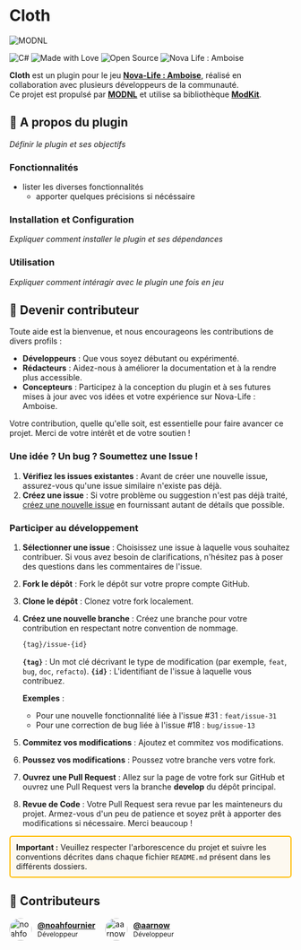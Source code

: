 # Cloth

![MODNL](https://i.ibb.co/WWwF5Y5w/badge-mod.png)

![C#](https://img.shields.io/badge/language-C%23-blue)
![Made with Love](https://img.shields.io/badge/made%20with-%E2%9D%A4-ff69b4)
![Open Source](https://img.shields.io/badge/open%20source-%E2%9C%94-brightgreen)
![Nova Life : Amboise](https://img.shields.io/badge/nova--life-N-1E90FF)

**Cloth** est un plugin pour le jeu [**Nova-Life : Amboise**](https://store.steampowered.com/app/885570/NovaLife_Amboise/), réalisé en collaboration avec plusieurs développeurs de la communauté.  
Ce projet est propulsé par [**MODNL**](https://discord.gg/8j2suEE9Mf) et utilise sa bibliothèque [**ModKit**](https://github.com/Aarnow/NovaLife_ModKit-Releases/releases/latest).


## 📌 A propos du plugin
*Définir le plugin et ses objectifs*

### Fonctionnalités
- lister les diverses fonctionnalités
  - apporter quelques précisions si nécéssaire

### Installation et Configuration
*Expliquer comment installer le plugin et ses dépendances*

### Utilisation
*Expliquer comment intéragir avec le plugin une fois en jeu*

## 🤝 Devenir contributeur
Toute aide est la bienvenue, et nous encourageons les contributions de divers profils :

- **Développeurs** : Que vous soyez débutant ou expérimenté.
- **Rédacteurs** : Aidez-nous à améliorer la documentation et à la rendre plus accessible.
- **Concepteurs** : Participez à la conception du plugin et à ses futures mises à jour avec vos idées et votre expérience sur Nova-Life : Amboise.

Votre contribution, quelle qu'elle soit, est essentielle pour faire avancer ce projet. Merci de votre intérêt et de votre soutien !

### Une idée ? Un bug ? Soumettez une Issue !

1. **Vérifiez les issues existantes** : Avant de créer une nouvelle issue, assurez-vous qu'une issue similaire n'existe pas déjà.
2. **Créez une issue** : Si votre problème ou suggestion n'est pas déjà traité, [créez une nouvelle issue](https://github.com/noahfournier/Cloths/issues/new) en fournissant autant de détails que possible.

### Participer au développement
1. **Sélectionner une issue** : Choisissez une issue à laquelle vous souhaitez contribuer. Si vous avez besoin de clarifications, n'hésitez pas à poser des questions dans les commentaires de l'issue.
2. **Fork le dépôt** : Fork le dépôt sur votre propre compte GitHub.
3. **Clone le dépôt** : Clonez votre fork localement.
4. **Créez une nouvelle branche** : Créez une branche pour votre contribution en respectant notre convention de nommage.
    ```bash
    {tag}/issue-{id}
    ```
    **`{tag}`** : Un mot clé décrivant le type de modification (par exemple, `feat`, `bug`, `doc`, `refacto`).
    **`{id}`** : L'identifiant de l'issue à laquelle vous contribuez.

    **Exemples** :
    - Pour une nouvelle fonctionnalité liée à l'issue #31 : `feat/issue-31`
    - Pour une correction de bug liée à l'issue #18 : `bug/issue-13`
5. **Commitez vos modifications** : Ajoutez et commitez vos modifications.
6. **Poussez vos modifications** : Poussez votre branche vers votre fork.
7. **Ouvrez une Pull Request** : Allez sur la page de votre fork sur GitHub et ouvrez une Pull Request vers la branche **develop** du dépôt principal.
8. **Revue de Code** : Votre Pull Request sera revue par les mainteneurs du projet. Armez-vous d'un peu de patience et soyez prêt à apporter des modifications si nécessaire. Merci beaucoup !


<div style="border: 2px solid rgb(255, 187, 0); padding: 10px; background-color:rgba(255, 166, 0, 0.05); border-radius: 5px;">
  <strong>Important :</strong> Veuillez respecter l'arborescence du projet et suivre les conventions décrites dans chaque fichier <code>README.md</code> présent dans les différents dossiers.
</div>

## 🦋 Contributeurs

<div style="display: flex; flex-wrap: wrap; gap: 10px;">

<div style="display: flex; align-items: center; flex: 1 1 calc(33.333% - 20px); margin-bottom: 10px;">
    <a href="https://github.com/noahfournier">
        <img src="https://github.com/noahfournier.png?size=40" alt="noahfournier" style="border-radius: 50%; width: 40px; height: 40px; margin-right: 10px;">
    </a>
    <div>
        <a href="https://github.com/noahfournier" style="font-weight: bold;">@noahfournier</a><br>
        <span style="font-size: 12px;">Développeur</span>
    </div>
</div>

<div style="display: flex; align-items: center; flex: 1 1 calc(33.333% - 20px); margin-bottom: 10px;">
    <a href="https://github.com/aarnow">
        <img src="https://github.com/aarnow.png?size=40" alt="aarnow" style="border-radius: 50%; width: 40px; height: 40px; margin-right: 10px;">
    </a>
    <div>
        <a href="https://github.com/aarnow" style="font-weight: bold;">@aarnow</a><br>
        <span style="font-size: 12px;">Développeur</span>
    </div>
</div>
    
<div style="display: flex; align-items: center; flex: 1 1 calc(33.333% - 20px); margin-bottom: 10px;">
</div>
</div>
